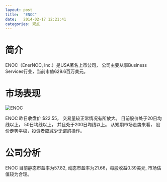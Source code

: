 ```yaml
---
layout: post
title:  "ENOC"
date:   2014-02-17 12:21:41
categories: 观点
---
```


# 简介
ENOC（EnerNOC, Inc.）是USA著名上市公司，
公司主要从事Business Services行业，当前市值629.6百万美元。

# 市场表现

![ENOC](http://finviz.com/chart.ashx?t=ENOC&ty=c&ta=1&p=d&s=l)

ENOC 昨日收盘价 $22.55，
交易量较正常情况有所放大。
目前股价处于20日均线以上，
50日均线以上，
并且处于200日均线以上。
从短期市场走势来看，
股价走势平稳，投资者应减少无谓的操作。

# 公司分析
ENOC 目前静态市盈率为57.82, 动态市盈率为21.66，每股收益0.39美元,
市场估值较为合理。
